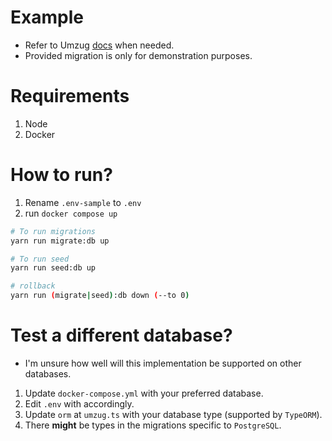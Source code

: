 # Example

- Refer to Umzug [docs](https://github.com/sequelize/umzug) when needed.
- Provided migration is only for demonstration purposes.

# Requirements

1. Node
2. Docker

# How to run?

1. Rename `.env-sample` to `.env`
2. run `docker compose up`

```bash
# To run migrations
yarn run migrate:db up

# To run seed
yarn run seed:db up

# rollback
yarn run (migrate|seed):db down (--to 0)
```

# Test a different database?

- I'm unsure how well will this implementation be supported on other databases.

1. Update `docker-compose.yml` with your preferred database.
2. Edit `.env` with accordingly.
3. Update `orm` at `umzug.ts` with your database type (supported by `TypeORM`).
4. There **might** be types in the migrations specific to `PostgreSQL`.
